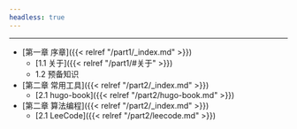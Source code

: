 ```yaml
---
headless: true
---
```


<hr>

- [第一章 序章]({{< relref "/part1/_index.md" >}})
  - [1.1 关于]({{< relref "/part1/#关于" >}})
  - 1.2 预备知识
- [第二章 常用工具]({{< relref "/part2/_index.md" >}})
  - [2.1 hugo-book]({{< relref "/part2/hugo-book.md" >}})
- [第二章 算法编程]({{< relref "/part2/_index.md" >}})
  - [2.1 LeeCode]({{< relref "/part2/leecode.md" >}})
<br />
